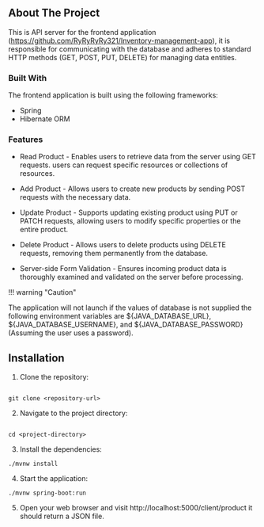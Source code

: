 ## About The Project


This is API server for the frontend application (https://github.com/RyRyRyRy321/Inventory-management-app), it is responsible for communicating with the database and adheres to standard HTTP methods (GET, POST, PUT, DELETE) for managing data entities.

### Built With

The frontend application is built using the following frameworks:

* Spring
* Hibernate ORM

### Features

* Read Product - Enables users to retrieve data from the server using GET requests. users can request specific resources or collections of resources.

* Add Product - Allows users to create new products by sending POST requests with the necessary data.

* Update Product - Supports updating existing product using PUT or PATCH requests, allowing users to modify specific properties or the entire product.

* Delete Product - Allows users to delete products using DELETE requests, removing them permanently from the database.

* Server-side Form Validation - Ensures incoming product data is thoroughly examined and validated on the server before processing.


!!! warning "Caution"

The application will not launch if the values of database is not supplied the following environment variables are ${JAVA_DATABASE_URL}, ${JAVA_DATABASE_USERNAME}, and ${JAVA_DATABASE_PASSWORD} (Assuming the user uses a password).

## Installation

1. Clone the repository:

```

git clone <repository-url>

```


2. Navigate to the project directory:

```

cd <project-directory>

```


3. Install the dependencies:

```
./mvnw install

```


4. Start the application:

```
./mvnw spring-boot:run

```


5. Open your web browser and visit http://localhost:5000/client/product it should return a JSON file.